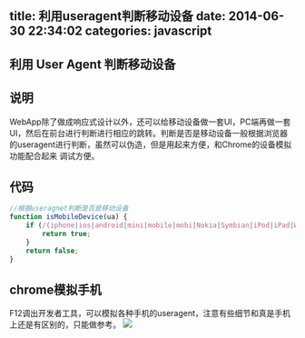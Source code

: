 title: 利用useragent判断移动设备
date: 2014-06-30 22:34:02
categories: javascript
---

## 利用 User Agent 判断移动设备

## 说明
WebApp除了做成响应式设计以外，还可以给移动设备做一套UI，PC端再做一套UI，然后在前台进行判断进行相应的跳转。判断是否是移动设备一般根据浏览器的useragent进行判断，虽然可以伪造，但是用起来方便，和Chrome的设备模拟功能配合起来
调试方便。

## 代码
```javascript
//根据useragnet判断是否是移动设备
function isMobileDevice(ua) {
    if (/(iphone|ios|android|mini|mobile|mobi|Nokia|Symbian|iPod|iPad|Windows\s+Phone|MQQBrowser|wp7|wp8|UCBrowser7|UCWEB|360\s+Aphone\s+Browser)/i.test(ua)) {
        return true;
    }
    return false;
}
```

## chrome模拟手机
F12调出开发者工具，可以模拟各种手机的useragent，注意有些细节和真是手机上还是有区别的，只能做参考。
![](http://images.cnitblog.com/blog/282019/201409/052246327035827)